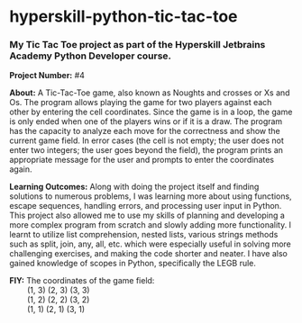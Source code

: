 # hyperskill-python-tic-tac-toe
### My Tic Tac Toe project as part of the Hyperskill Jetbrains Academy Python Developer course.

**Project Number:** #4

**About:** A Tic-Tac-Toe game, also known as Noughts and crosses or Xs and Os. The program allows playing the game for two players against each other by entering the cell coordinates. Since the game is in a loop, the game is only ended when one of the players wins or if it is a draw. The program has the capacity to analyze each move for the correctness and show the current game field. In error cases (the cell is not empty; the user does not enter two integers; the user goes beyond the field), the program prints an appropriate message for the user and prompts to enter the coordinates again.

**Learning Outcomes:** Along with doing the project itself and finding solutions to numerous problems, I was learning more about using functions, escape sequences, handling errors, and processing user input in Python. This project also allowed me to use my skills of planning and developing a more complex program from scratch and slowly adding more functionality. I learnt to utilize list comprehension, nested lists, various strings methods such as split, join, any, all, etc. which were especially useful in solving more challenging exercises, and making the code shorter and neater. I have also gained knowledge of scopes in Python, specifically the LEGB rule.

**FIY:** The coordinates of the game field:  
         &nbsp;&nbsp;&nbsp;&nbsp;&nbsp;&nbsp;&nbsp;
         (1, 3) (2, 3) (3, 3)  
         &nbsp;&nbsp;&nbsp;&nbsp;&nbsp;&nbsp;&nbsp;
         (1, 2) (2, 2) (3, 2)  
         &nbsp;&nbsp;&nbsp;&nbsp;&nbsp;&nbsp;&nbsp;
         (1, 1) (2, 1) (3, 1)
